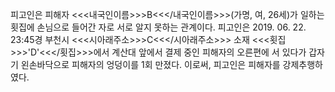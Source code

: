 피고인은 피해자 <<<내국인이름>>>B<<</내국인이름>>>(가명, 여, 26세)가 일하는 횟집에 손님으로 들어간 자로 서로 알지 못하는 관계이다.
피고인은 2019. 06. 22. 23:45경 부천시 <<<시아래주소>>>C<<</시아래주소>>> 소재 <<<횟집>>>'D'<<</횟집>>>에서 계산대 앞에서 결제 중인 피해자의 오른편에 서 있다가 갑자기 왼손바닥으로 피해자의 엉덩이를 1회 만졌다.
이로써, 피고인은 피해자를 강제추행하였다.